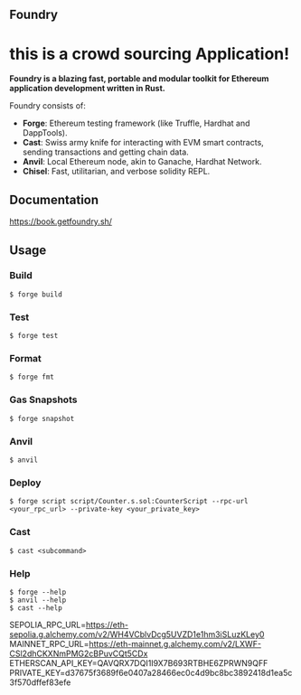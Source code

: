 ## Foundry  

# this is a crowd sourcing Application!
**Foundry is a blazing fast, portable and modular toolkit for Ethereum application development written in Rust.**

Foundry consists of:

-   **Forge**: Ethereum testing framework (like Truffle, Hardhat and DappTools).
-   **Cast**: Swiss army knife for interacting with EVM smart contracts, sending transactions and getting chain data.
-   **Anvil**: Local Ethereum node, akin to Ganache, Hardhat Network.
-   **Chisel**: Fast, utilitarian, and verbose solidity REPL.

## Documentation

https://book.getfoundry.sh/

## Usage

### Build

```shell
$ forge build
```

### Test

```shell
$ forge test
```

### Format

```shell
$ forge fmt
```

### Gas Snapshots

```shell
$ forge snapshot
```

### Anvil

```shell
$ anvil
```

### Deploy

```shell
$ forge script script/Counter.s.sol:CounterScript --rpc-url <your_rpc_url> --private-key <your_private_key>
```

### Cast

```shell
$ cast <subcommand>
```

### Help

```shell
$ forge --help
$ anvil --help
$ cast --help
```


SEPOLIA_RPC_URL=https://eth-sepolia.g.alchemy.com/v2/WH4VCblvDcg5UVZD1e1hm3iSLuzKLey0
MAINNET_RPC_URL=https://eth-mainnet.g.alchemy.com/v2/LXWF-CSl2dhCKXNmPMG2cBPuvCQt5CDx
ETHERSCAN_API_KEY=QAVQRX7DQI1I9X7B693RTBHE6ZPRWN9QFF
PRIVATE_KEY=d37675f3689f6e0407a28466ec0c4d9bc8bc3892418d1ea5c3f570dffef83efe
